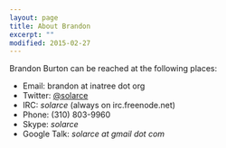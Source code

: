```yaml
---
layout: page
title: About Brandon
excerpt: ""
modified: 2015-02-27
---
```


Brandon Burton can be reached at the following places:

- Email: brandon at inatree dot org
- Twitter: [@solarce](https://twitter.com/solarce)
- IRC: *solarce* (always on irc.freenode.net)
- Phone: (310) 803-9960
- Skype: *solarce*
- Google Talk: *solarce at gmail dot com*